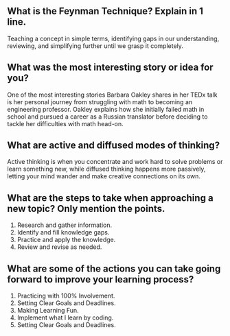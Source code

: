 ## What is the Feynman Technique? Explain in 1 line.

   Teaching a concept in simple terms, identifying gaps in our understanding, reviewing, and simplifying further until we grasp it completely.

## What was the most interesting story or idea for you?

One of the most interesting stories Barbara Oakley shares in her TEDx talk is her personal journey from struggling with math to becoming an engineering professor. Oakley explains how she initially failed math in school and pursued a career as a Russian translator before deciding to tackle her difficulties with math head-on. 


## What are active and diffused modes of thinking?

Active thinking is when you concentrate and work hard to solve problems or learn something new, while diffused thinking happens more passively, letting your mind wander and make creative connections on its own.

## What are the steps to take when approaching a new topic? Only mention the points.

1. Research and gather information.
2. Identify and fill knowledge gaps.
3. Practice and apply the knowledge.
4. Review and revise as needed.

## What are some of the actions you can take going forward to improve your learning process?

1. Practicing with 100% Involvement.
2. Setting Clear Goals and Deadlines.
3. Making Learning Fun.
4. Implement what I learn by coding.
5. Setting Clear Goals and Deadlines.


